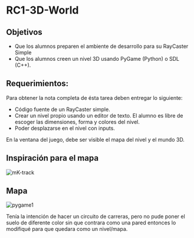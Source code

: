 # RC1-3D-World

## Objetivos
 * Que los alumnos preparen el ambiente de desarrollo para su RayCaster Simple
 * Que los alumnos creen un nivel 3D usando PyGame (Python) o SDL (C++).


## Requerimientos:
Para obtener la nota completa de ésta tarea deben entregar lo siguiente:

 * Código fuente de un RayCaster simple.
 * Crear un nivel propio usando un editor de texto. El alumno es libre de escoger las dimensiones, forma y colores del nivel.
 * Poder desplazarse en el nivel con inputs.


En la ventana del juego, debe ser visible el mapa del nivel y el mundo 3D.

## Inspiración para el mapa
![mK-track](https://user-images.githubusercontent.com/43117675/96385502-92550280-1151-11eb-888f-1aa612cfb4b4.png)

## Mapa
![pygame1](https://user-images.githubusercontent.com/43117675/96385507-9da82e00-1151-11eb-8e97-06f430ed7608.png)

Tenía la intención de hacer un circuito de carreras, pero no pude poner el suelo de diferente color sin que contrara como una pared entonces lo modifiqué para que quedara como un nivel/mapa.
